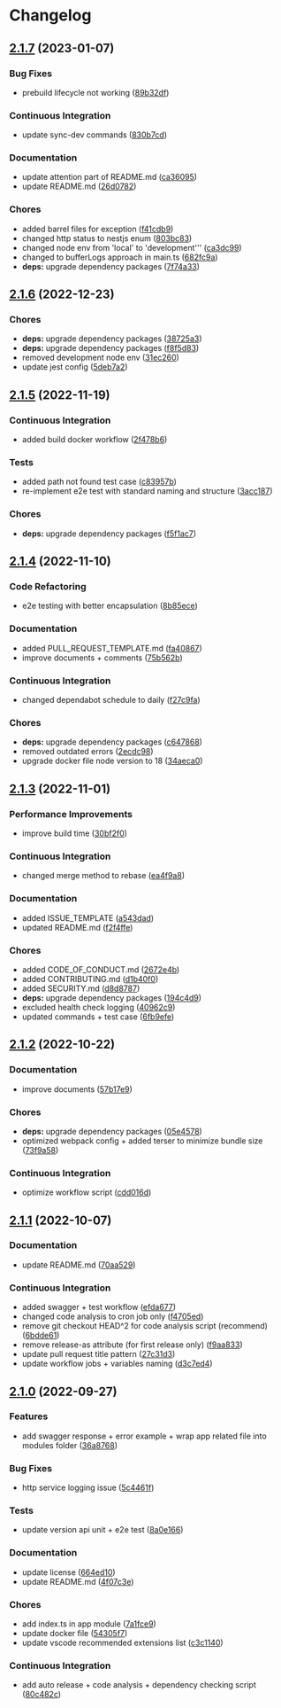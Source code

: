 # Changelog

## [2.1.7](https://github.com/kenso312/nestjs-v9-webpack-boilerplate/compare/v2.1.6...v2.1.7) (2023-01-07)


### Bug Fixes

* prebuild lifecycle not working ([89b32df](https://github.com/kenso312/nestjs-v9-webpack-boilerplate/commit/89b32df3fde0d676dc6e7575d93fbddd29b9ab52))


### Continuous Integration

* update sync-dev commands ([830b7cd](https://github.com/kenso312/nestjs-v9-webpack-boilerplate/commit/830b7cdf35e16e248f77d7e2699428f8846a58d7))


### Documentation

* update attention part of README.md ([ca36095](https://github.com/kenso312/nestjs-v9-webpack-boilerplate/commit/ca36095b7654ede7cc1619ea2cf405c47713f8e7))
* update README.md ([26d0782](https://github.com/kenso312/nestjs-v9-webpack-boilerplate/commit/26d07824ebc6d7cb04f6c2830b71c24a0b215bc4))


### Chores

* added barrel files for exception ([f41cdb9](https://github.com/kenso312/nestjs-v9-webpack-boilerplate/commit/f41cdb905778e289b295d131348239a9160b563c))
* changed http status to nestjs enum ([803bc83](https://github.com/kenso312/nestjs-v9-webpack-boilerplate/commit/803bc8365eab04d60408bacf201f9da8338f9ec8))
* changed node env from 'local' to 'development''' ([ca3dc99](https://github.com/kenso312/nestjs-v9-webpack-boilerplate/commit/ca3dc99eabff5860b57503cdceb924af0eeb7e48))
* changed to bufferLogs approach in main.ts ([682fc9a](https://github.com/kenso312/nestjs-v9-webpack-boilerplate/commit/682fc9a6e1ba02db3552d72ee0eb4daff97703b5))
* **deps:** upgrade dependency packages ([7f74a33](https://github.com/kenso312/nestjs-v9-webpack-boilerplate/commit/7f74a33102792b50264769429e221524c4b53702))

## [2.1.6](https://github.com/kenso312/nestjs-v9-webpack-boilerplate/compare/v2.1.5...v2.1.6) (2022-12-23)


### Chores

* **deps:** upgrade dependency packages ([38725a3](https://github.com/kenso312/nestjs-v9-webpack-boilerplate/commit/38725a3ea99ae9199110ac237e30815cec8abb71))
* **deps:** upgrade dependency packages ([f8f5d83](https://github.com/kenso312/nestjs-v9-webpack-boilerplate/commit/f8f5d83b7edf47ca966a5c98eb0866a5fa0d3375))
* removed development node env ([31ec260](https://github.com/kenso312/nestjs-v9-webpack-boilerplate/commit/31ec2603a0b87198bc5102e2df5945b9c0ade290))
* update jest config ([5deb7a2](https://github.com/kenso312/nestjs-v9-webpack-boilerplate/commit/5deb7a282286d3f9a8193e56febf69d57e929564))

## [2.1.5](https://github.com/kenso312/nestjs-v9-webpack-boilerplate/compare/v2.1.4...v2.1.5) (2022-11-19)


### Continuous Integration

* added build docker workflow ([2f478b6](https://github.com/kenso312/nestjs-v9-webpack-boilerplate/commit/2f478b63df5d3905ab98ad8231863956a56651ca))


### Tests

* added path not found test case ([c83957b](https://github.com/kenso312/nestjs-v9-webpack-boilerplate/commit/c83957b68c16b4edfa0b7faacab16b44bdbbc36e))
* re-implement e2e test with standard naming and structure ([3acc187](https://github.com/kenso312/nestjs-v9-webpack-boilerplate/commit/3acc1879151d7c61c2d073f09d2cccc001d03f39))


### Chores

* **deps:** upgrade dependency packages ([f5f1ac7](https://github.com/kenso312/nestjs-v9-webpack-boilerplate/commit/f5f1ac725c036e23506f2f3caced64120c5d29c7))

## [2.1.4](https://github.com/kenso312/nestjs-v9-webpack-boilerplate/compare/v2.1.3...v2.1.4) (2022-11-10)


### Code Refactoring

* e2e testing with better encapsulation ([8b85ece](https://github.com/kenso312/nestjs-v9-webpack-boilerplate/commit/8b85ece6b9b7b3df64e03fe3de0473803f2b4d91))


### Documentation

* added PULL_REQUEST_TEMPLATE.md ([fa40867](https://github.com/kenso312/nestjs-v9-webpack-boilerplate/commit/fa408672aac6b8605b288edaf09649c38701b4d5))
* improve documents + comments ([75b562b](https://github.com/kenso312/nestjs-v9-webpack-boilerplate/commit/75b562b89ad8014f5be79131c465fc9433c2b48e))


### Continuous Integration

* changed dependabot schedule to daily ([f27c9fa](https://github.com/kenso312/nestjs-v9-webpack-boilerplate/commit/f27c9fa1d48e858cfda0335cee255f085416a4af))


### Chores

* **deps:** upgrade dependency packages ([c647868](https://github.com/kenso312/nestjs-v9-webpack-boilerplate/commit/c647868f52c27b48b98b046fc986d101605c3afe))
* removed outdated errors ([2ecdc98](https://github.com/kenso312/nestjs-v9-webpack-boilerplate/commit/2ecdc98350187ddc26eb5a54409cb2646972ef31))
* upgrade docker file node version to 18 ([34aeca0](https://github.com/kenso312/nestjs-v9-webpack-boilerplate/commit/34aeca0870f0830e535fe0f7dcab8badc9530b98))

## [2.1.3](https://github.com/kenso312/nestjs-v9-webpack-boilerplate/compare/v2.1.2...v2.1.3) (2022-11-01)


### Performance Improvements

* improve build time ([30bf2f0](https://github.com/kenso312/nestjs-v9-webpack-boilerplate/commit/30bf2f081c020ebfadb483a4f0e368b3c01d30ba))


### Continuous Integration

* changed merge method to rebase ([ea4f9a8](https://github.com/kenso312/nestjs-v9-webpack-boilerplate/commit/ea4f9a8ff48b01d5befd301d6b6d52c5889517fa))


### Documentation

* added ISSUE_TEMPLATE ([a543dad](https://github.com/kenso312/nestjs-v9-webpack-boilerplate/commit/a543dad7a603b64a28f4feb21bfcd9905c07d40f))
* updated README.md ([f2f4ffe](https://github.com/kenso312/nestjs-v9-webpack-boilerplate/commit/f2f4ffe906ad3090c3995b7c073224cdf22decd5))


### Chores

* added CODE_OF_CONDUCT.md ([2672e4b](https://github.com/kenso312/nestjs-v9-webpack-boilerplate/commit/2672e4b7ca00f94e51e29e4d955c90ec579c9c57))
* added CONTRIBUTING.md ([d1b40f0](https://github.com/kenso312/nestjs-v9-webpack-boilerplate/commit/d1b40f0c03cab04dbc6f6eefe8bb446c82a0564f))
* added SECURITY.md ([d8d8787](https://github.com/kenso312/nestjs-v9-webpack-boilerplate/commit/d8d878748cbaef83b849168644a6f0a9a9d2e2ff))
* **deps:** upgrade dependency packages ([194c4d9](https://github.com/kenso312/nestjs-v9-webpack-boilerplate/commit/194c4d99c04f0659cf1d1a7fbd0cab652d374bf9))
* excluded health check logging ([40962c9](https://github.com/kenso312/nestjs-v9-webpack-boilerplate/commit/40962c9a792cf2fb775e41125b2e397577cf24ff))
* updated commands + test case ([6fb9efe](https://github.com/kenso312/nestjs-v9-webpack-boilerplate/commit/6fb9efe04ac29906330e1769e3b41404e0ba21e5))

## [2.1.2](https://github.com/kenso312/nestjs-v9-webpack-boilerplate/compare/v2.1.1...v2.1.2) (2022-10-22)


### Documentation

* improve documents ([57b17e9](https://github.com/kenso312/nestjs-v9-webpack-boilerplate/commit/57b17e9d37480c64add7a79e5200cff90796425a))


### Chores

* **deps:** upgrade dependency packages ([05e4578](https://github.com/kenso312/nestjs-v9-webpack-boilerplate/commit/05e4578c254164fbaf7fa370bcb9f58bf7d6cd79))
* optimized webpack config + added terser to minimize bundle size ([73f9a58](https://github.com/kenso312/nestjs-v9-webpack-boilerplate/commit/73f9a588199c434cb1aece9e08d1a607bbf4368e))


### Continuous Integration

* optimize workflow script ([cdd016d](https://github.com/kenso312/nestjs-v9-webpack-boilerplate/commit/cdd016d4bf76774c3ae846ce3f2ca1bd9bd9e03d))

## [2.1.1](https://github.com/kenso312/nestjs-v9-webpack-boilerplate/compare/v2.1.0...v2.1.1) (2022-10-07)


### Documentation

* update README.md ([70aa529](https://github.com/kenso312/nestjs-v9-webpack-boilerplate/commit/70aa529cb186c8ab78762affb9e51f153ef860fd))


### Continuous Integration

* added swagger + test workflow ([efda677](https://github.com/kenso312/nestjs-v9-webpack-boilerplate/commit/efda677762c7a6180552e47ac6d043353be8c7c4))
* changed code analysis to cron job only ([f4705ed](https://github.com/kenso312/nestjs-v9-webpack-boilerplate/commit/f4705ed3360185fff9073300ec9a1607912fc26e))
* remove git checkout HEAD^2 for code analysis script (recommend) ([6bdde61](https://github.com/kenso312/nestjs-v9-webpack-boilerplate/commit/6bdde61624f8c3ee715ad11059dcd9e79d808f5f))
* remove release-as attribute (for first release only) ([f9aa833](https://github.com/kenso312/nestjs-v9-webpack-boilerplate/commit/f9aa8332d448c4d1337442c5af64174f95bd56fc))
* update pull request title pattern ([27c31d3](https://github.com/kenso312/nestjs-v9-webpack-boilerplate/commit/27c31d33009a52ca17917d07d00764af66af18a2))
* update workflow jobs + variables naming ([d3c7ed4](https://github.com/kenso312/nestjs-v9-webpack-boilerplate/commit/d3c7ed4a3527b7a7be5750e2e71ff65f5c1e1173))

## [2.1.0](https://github.com/kenso312/nestjs-v9-webpack-boilerplate/compare/v2.0.0...v2.1.0) (2022-09-27)


### Features

* add swagger response + error example + wrap app related file into modules folder ([36a8768](https://github.com/kenso312/nestjs-v9-webpack-boilerplate/commit/36a87685a22821f7a76c5b38e6f1f00f509a5a74))


### Bug Fixes

* http service logging issue ([5c4461f](https://github.com/kenso312/nestjs-v9-webpack-boilerplate/commit/5c4461fdbc8a7a9e8c0dbd524f5148eb196013df))


### Tests

* update version api unit + e2e test ([8a0e166](https://github.com/kenso312/nestjs-v9-webpack-boilerplate/commit/8a0e166409ad68daa5b1fc8102e3d87bdfbbb818))


### Documentation

* update license ([664ed10](https://github.com/kenso312/nestjs-v9-webpack-boilerplate/commit/664ed10bf22c09de3b6302e954ba1aff443b2a32))
* update README.md ([4f07c3e](https://github.com/kenso312/nestjs-v9-webpack-boilerplate/commit/4f07c3ed2d725ad2dac4dddd4b8699aa3f41da21))


### Chores

* add index.ts in app module ([7a1fce9](https://github.com/kenso312/nestjs-v9-webpack-boilerplate/commit/7a1fce93f1ba0ab1ef1271c51721b2290ece63e8))
* update docker file ([54305f7](https://github.com/kenso312/nestjs-v9-webpack-boilerplate/commit/54305f7edf4d0afa6e960f33e717a874a3053468))
* update vscode recommended extensions list ([c3c1140](https://github.com/kenso312/nestjs-v9-webpack-boilerplate/commit/c3c1140e7d5c56607f5b092b1bad645b65c58fa3))


### Continuous Integration

* add auto release + code analysis + dependency checking script ([80c482c](https://github.com/kenso312/nestjs-v9-webpack-boilerplate/commit/80c482cc4bfab8f4b88ab04739acd859138eaec4))

